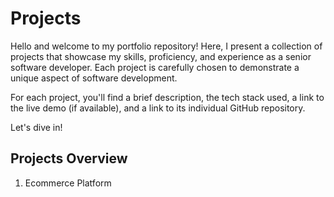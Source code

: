 # Projects

Hello and welcome to my portfolio repository! Here, I present a collection of projects that showcase my skills, proficiency, and experience as a senior software developer. Each project is carefully chosen to demonstrate a unique aspect of software development.

For each project, you'll find a brief description, the tech stack used, a link to the live demo (if available), and a link to its individual GitHub repository.

Let's dive in!


## Projects Overview

1. Ecommerce Platform
   
